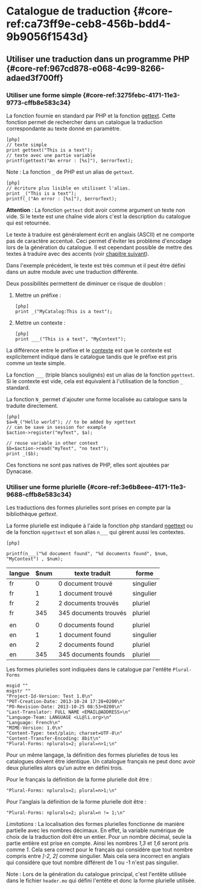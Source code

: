 # Catalogue de traduction {#core-ref:ca73ff9e-ceb8-456b-bdd4-9b9056f1543d}

## Utiliser une traduction dans un programme PHP {#core-ref:967cd878-e068-4c99-8266-adaed3f700ff}

### Utiliser une forme simple {#core-ref:3275febc-4171-11e3-9773-cffb8e583c34}

La fonction fournie en standard par PHP et la fonction [gettext][phpGettext].
Cette fonction permet de rechercher dans un catalogue la traduction
correspondante au texte donné en paramètre.

    [php]
    // texte simple
    print gettext("This is a text");
    // texte avec une partie variable
    printf(gettext("An error : [%s]"), $errorText);

Note : La fonction `_` de PHP est un alias de `gettext`.

    [php]
    // écriture plus lisible en utilisant l'alias.
    print _("This is a text");
    printf(_("An error : [%s]"), $errorText);


**Attention** : La fonction `gettext` doit avoir comme argument un texte non vide.
Si le texte est une chaîne vide alors c'est la description du catalogue qui est
retournée.

Le texte à traduire est généralement écrit en anglais (ASCII) et ne comporte pas de
caractère accentué. Ceci permet d'éviter les problème d'encodage lors de la
génération du catalogue. Il est cependant possible de mettre des textes à
traduire avec des accents (voir [chapitre suivant][gencatalog]).

Dans l'exemple précédent, le texte est très commun et il peut être défini dans
un autre module avec une traduction différente. 

Deux possibilités permettent de diminuer ce risque de doublon :

1.  Mettre un préfixe :
    
        [php]
        print _("MyCatalog:This is a text");

2.  Mettre un contexte :
    
        [php]
        print ___("This is a text", "MyContext");

La différence entre le préfixe et le [contexte][pgettext] est que le contexte est
explicitement indiqué dans le catalogue tandis que le préfixe est pris comme un
texte simple.

La fonction `___` (triple blancs soulignés) est un alias de la fonction
`pgettext`. Si le contexte est vide, cela est équivalent à l'utilisation de la
fonction `_` standard.

La fonction `N_` permet d'ajouter une forme localisée au catalogue sans la
traduite directement.

    [php]
    $a=N_("Hello world"); // to be added by xgettext
    // can be save in session for example
    $action->register("myText", $a);
    
    // reuse variable in other context
    $b=$action->read("myText", "no text");
    print _($b);

Ces fonctions ne sont pas natives de PHP, elles sont ajoutées par Dynacase.

### Utiliser une forme plurielle {#core-ref:3e6b8eee-4171-11e3-9688-cffb8e583c34}

Les traductions des formes plurielles sont prises en compte par la bibliothèque
_gettext_.

La forme plurielle est indiquée à l'aide la fonction php standard
[ngettext][ngettext] ou de la fonction `npgettext` et son alias `n___` qui
gèrent aussi les contextes.

    [php]
    
    printf(n___("%d document found", "%d documents found", $num, "MyContext") , $num);


| langue | $num |    texte traduit      |   forme   |
| ------ | ---- | --------------------- | --------- |
| fr     |    0 | 0 document trouvé     | singulier |
| fr     |    1 | 1 document trouvé     | singulier |
| fr     |    2 | 2 documents trouvés   | pluriel   |
| fr     |  345 | 345 documents trouvés | pluriel   |
|        |      |                       |           |
| en     |    0 | 0 documents found     | pluriel   |
| en     |    1 | 1 document found      | singulier |
| en     |    2 | 2 documents found     | pluriel   |
| en     |  345 | 345 documents founds  | pluriel   |

Les formes plurielles sont indiquées dans le catalogue par l'entête `Plural-Forms`

    msgid ""
    msgstr ""
    "Project-Id-Version: Test 1.0\n"
    "POT-Creation-Date: 2013-10-24 17:28+0200\n"
    "PO-Revision-Date: 2013-10-25 08:53+0200\n"
    "Last-Translator: FULL NAME <EMAIL@ADDRESS>\n"
    "Language-Team: LANGUAGE <LL@li.org>\n"
    "Language: French\n"
    "MIME-Version: 1.0\n"
    "Content-Type: text/plain; charset=UTF-8\n"
    "Content-Transfer-Encoding: 8bit\n"
    "Plural-Forms: nplurals=2; plural=n>1;\n"

Pour un même langage, la définition des formes plurielles de tous les catalogues
doivent être identique. Un catalogue français ne peut donc avoir deux plurielles
alors qu'un autre en défini trois.

Pour le français la définition de la forme plurielle doit être :

    "Plural-Forms: nplurals=2; plural=n>1;\n"

Pour l'anglais la définition de la forme plurielle doit être :

    "Plural-Forms: nplurals=2; plural=n != 1;\n"

*Limitations* : La localisation des formes plurielles fonctionne de manière
partielle avec les nombres décimaux. En effet, la variable numérique de choix de
la traduction doit être un entier. Pour un nombre décimal, seule la partie
entière est prise en compte. Ainsi les nombres _1,3_ et _1,6_ seront pris comme
_1_. Cela sera correct pour le français qui considère que tout nombre compris
entre _]-2, 2[_ comme singulier. Mais cela sera incorrect en anglais qui
considère que tout nombre différent de 1 ou -1 n'est pas singulier.

Note : Lors de la génération du catalogue principal, c'est l'entête utilisée
dans le fichier `header.mo` qui défini l'entête et donc la forme plurielle
utilisée.

<!-- link -->
[wikiGettext]:       http://fr.wikipedia.org/wiki/GNU_gettext "Gettext sur Wikipédia"
[phpGettext]:        http://www.php.net/manual/fr/function.gettext.php "gettext sur php.net"
[actions]:           #core-ref:e67d8aeb-939c-46e3-9be8-6fc3ba75ebc2 "Action Dynacase"
[wsh]:               #core-ref:4df1314f-9fdd-4a7f-af37-a18cc39f3505 "Script Dynacase"
[gencatalog]:        #core-ref:2c163f00-8e94-4736-86f2-bb51352c52aa
[pgettext]:          http://www.gnu.org/software/gettext/manual/html_node/Contexts.html "Contexte dans gettext"
[ngettext]:          http://www.php.net/manual/fr/function.ngettext.php "ngettext sur php.net"
[layout]:           #core-ref:5f4a2f4b-9ceb-42db-8ac1-2a7baa621ce2
[xgettext]:         http://www.gnu.org/software/gettext/manual/html_node/xgettext-Invocation.htm "xgettext reference"
[famdecl]:          #core-ref:cfc7f53b-7982-431e-a04b-7b54eddf4a75
[gettextutil]:      http://www.gnu.org/software/gettext/manual/html_node/index.html#Top